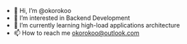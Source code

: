 - 👋 Hi, I’m @okorokoo
- 👀 I’m interested in Backend Development
- 🌱 I’m currently learning high-load applications architecture
- 📫 How to reach me okorokoo@outlook.com

<!---
okorokoo/okorokoo is a ✨ special ✨ repository because its `README.md` (this file) appears on your GitHub profile.
You can click the Preview link to take a look at your changes.
--->
